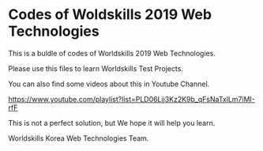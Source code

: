 # Codes of Woldskills 2019 Web Technologies
This is a buldle of codes of Worldskills 2019 Web Technologies.

Please use this files to learn Worldskills Test Projects. 

You can also find some videos about this in Youtube Channel.

https://www.youtube.com/playlist?list=PLD06Ljj3Kz2K9b_qFsNaTxlLm7iMI-rfF

This is not a perfect solution, but We hope it will help you learn.

Worldskills Korea Web Technologies Team. 
